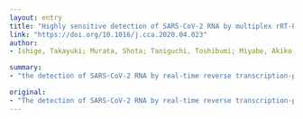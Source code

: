 ```yaml
---
layout: entry
title: "Highly sensitive detection of SARS-CoV-2 RNA by multiplex rRT-PCR for molecular diagnosis of COVID-19 by clinical laboratories"
link: "https://doi.org/10.1016/j.cca.2020.04.023"
author:
- Ishige, Takayuki; Murata, Shota; Taniguchi, Toshibumi; Miyabe, Akiko; Kitamura, Kouichi; Kawasaki, Kenji; Nishimura, Motoi; Igari, Hidetoshi; Matsushita, Kazuyuki

summary:
- "the detection of SARS-CoV-2 RNA by real-time reverse transcription-polymerase chain reaction is used to confirm the clinical diagnosis of COVID-19 by molecular diagnostic laboratories. Three genes were used for multiplex rRT-PCR. Low copies (25 copies/reaction) of RNA were detected. The proposed method will enable highly sensitive detection of the RNA. It will reduce reagent use and cost, and time required by clinical laboratory technicians."

original:
- "The detection of SARS-CoV-2 RNA by real-time reverse transcription-polymerase chain reaction (rRT-PCR) is used to confirm the clinical diagnosis of COVID-19 by molecular diagnostic laboratories. We developed a multiplex rRT-PCR methodology for the detection of SARS-CoV-2 RNA. METHODS: Three genes were used for multiplex rRT-PCR: the Sarbecovirus specific E gene, the SARS-CoV-2 specific N gene, and the human ABL1 gene as an internal control. RESULTS: Good correlation of Cq values was observed between the simplex and multiplex rRT-PCR methodologies. Low copies (<25 copies/reaction) of SARS-CoV-2 RNA were detected by the novel multiplex rRT-PCR method. CONCLUSION: The proposed multiplex rRT-PCR methodology will enable highly sensitive detection of SARS-CoV-2 RNA, reducing reagent use and cost, and time required by clinical laboratory technicians."
---
```


